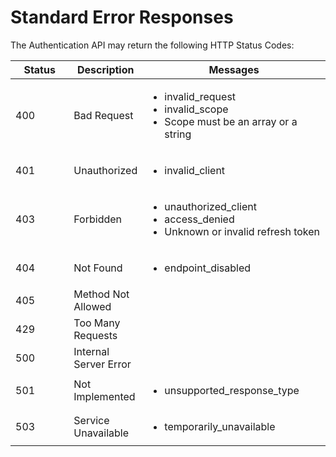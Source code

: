 # Standard Error Responses

The Authentication API may return the following HTTP Status Codes:

<table class="table">
    <thead>
      <tr>
        <th width="20%">Status</th>
        <th width="20%">Description</th>
        <th width="60%">Messages</th>
      </tr>
    </thead>
    <tbody>
      <tr>
        <td><span class="badge badge-danger">400</span></td>
        <td>Bad Request</td>
        <td>
            <ul>
                <li>invalid_request</li>
                <li>invalid_scope</li>
                <li>Scope must be an array or a string</li>
            </ul>
        </td>
      </tr>
      <tr>
        <td><span class="badge badge-danger">401</span></td>
        <td>Unauthorized</td>
        <td>
            <ul>
                <li>invalid_client</li>
            </ul>
        </td>
      </tr>
      <tr>
        <td><span class="badge badge-danger">403</span></td>
        <td>Forbidden</td>
        <td>
            <ul>
                <li>unauthorized_client</li>
                <li>access_denied</li>
                <li>Unknown or invalid refresh token</li>
            </ul>
        </td>
      </tr>
      <tr>
        <td><span class="badge badge-danger">404</span></td>
        <td>Not Found</td>
        <td>
            <ul>
                <li>endpoint_disabled</li>
            </ul>
        </td>
      </tr>
      <tr>
        <td><span class="badge badge-danger">405</span></td>
        <td>Method Not Allowed</td>
        <td>&nbsp;</td>
      </tr>
      <tr>
        <td><span class="badge badge-danger">429</span></td>
        <td>Too Many Requests</td>
        <td>&nbsp;</td>
      </tr>
      <tr>
        <td><span class="badge badge-danger">500</span></td>
        <td>Internal Server Error</td>
        <td>&nbsp;</td>
      </tr>
      <tr>
        <td><span class="badge badge-danger">501</span></td>
        <td>Not Implemented</td>
        <td>
            <ul>
                <li>unsupported_response_type</li>
            </ul>
        </td>
      </tr>
      <tr>
        <td><span class="badge badge-danger">503</span></td>
        <td>Service Unavailable</td>
        <td>
            <ul>
                <li>temporarily_unavailable</li>
            </ul>
        </td>
      </tr>
    </tbody>
  </table>
